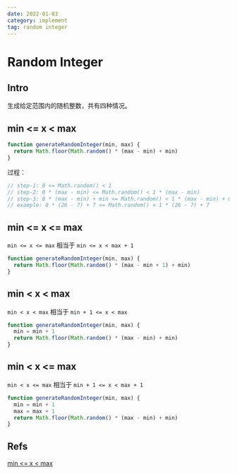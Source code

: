 ```yaml
---
date: 2022-01-03
category: implement
tag: random integer
---
```


# Random Integer

## Intro

生成给定范围内的随机整数，共有四种情况。

## min <= x < max

```js
function generateRandomInteger(min, max) {
  return Math.floor(Math.random() * (max - min) + min)
}
```

过程：

```js
// step-1: 0 <= Math.random() < 1
// step-2: 0 * (max - min) <= Math.random() < 1 * (max - min)
// step-3: 0 * (max - min) + min <= Math.random() < 1 * (max - min) + min
// example: 0 * (26 - 7) + 7 <= Math.random() < 1 * (26 - 7) + 7
```

## min <= x <= max

`min <= x <= max` 相当于 `min <= x < max + 1`

```js
function generateRandomInteger(min, max) {
  return Math.floor(Math.random() * (max - min + 1) + min)
}
```

## min < x < max

`min < x < max` 相当于 `min + 1 <= x < max`

```js
function generateRandomInteger(min, max) {
  min = min + 1
  return Math.floor(Math.random() * (max - min) + min)
}
```

## min < x <= max

`min < x <= max` 相当于 `min + 1 <= x < max + 1`

```js
function generateRandomInteger(min, max) {
  min = min + 1
  max = max + 1
  return Math.floor(Math.random() * (max - min) + min)
}
```

## Refs

[min <= x < max](https://developer.mozilla.org/en-US/docs/Web/JavaScript/Reference/Global_Objects/Math/random#getting_a_random_number_between_two_values)
